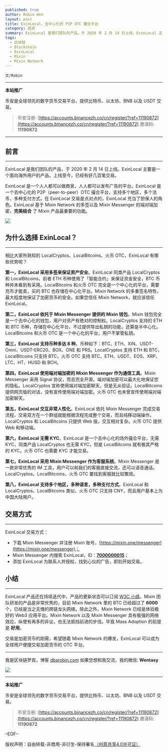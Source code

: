 ```yaml
---
published: true
author: Robin Wen
layout: post
title: ExinLocal，去中心化的 P2P OTC 撮合平台
category: 投资
summary: ExinLocal 是我们团队的产品，于 2020 年 2 月 14 日上线。ExinLocal 主要是一个面向海外用户的产品，上线至今，已经有好几百笔交易。ExinLocal 是一个人人都可以做商家，人人都可以发布广告的平台。ExinLocal 是一个去中心化的 P2P（peer-to-peer）OTC 撮合平台，支持多个地区，多个法币，多种支付方式。在 ExinLocal 交易是点对点的，ExinLocal 充当了担保人的角色。ExinLocal 基于 Mixin Network 的多签以及 Mixin Messenger 的端对端加密，完美结合了 Mixin 产品最重要的功能。交易是加密货币的刚需，希望随着 Mixin Network 的爆发，ExinLocal 可以成为全球用户便捷交易加密货币的 OTC 平台。
tags:
  - 区块链
  - Blockchain
  - ExinLocal
  - Mixin
  - Mixin Network
---
```


`文/Robin`

***

**本站推广**

币安是全球领先的数字货币交易平台，提供比特币、以太坊、BNB 以及 USDT 交易。

> 币安注册: [https://accounts.binancezh.co/cn/register/?ref=11190872](https://accounts.binancezh.co/cn/register/?ref=11190872)
> 邀请码: **11190872**

***

## 前言
***

ExinLocal 是我们团队的产品，于 2020 年 2 月 14 日上线。ExinLocal 主要是一个面向海外用户的产品，上线至今，已经有好几百笔交易。

ExinLocal 是一个人人都可以做商家，人人都可以发布广告的平台。ExinLocal 是一个去中心化的 P2P（peer-to-peer）OTC 撮合平台，支持多个地区，多个法币，多种支付方式。在 ExinLocal 交易是点对点的，ExinLocal 充当了担保人的角色。ExinLocal 基于 Mixin Network 的多签以及 Mixin Messenger 的端对端加密，**完美结合** 了 Mixin 产品最重要的功能。

![](https://cdn.dbarobin.com/tcgaprv.png)

## 为什么选择 ExinLocal？
***

相比大家所熟知的 LocalCryptos、LocalBitcoins、火币 OTC，ExinLocal 有哪些优势呢？

**第一，ExinLocal 采用多签来保证资产安全**。ExinLocal 同类产品 LocalCryptos 和 LocalBitcoins，前者 ETH 币种使用了「智能合约」来保证资金安全，BTC 币种并未看到有采用。LocalBitcoins 和火币 OTC 完全是一个中心化的平台，需要充币才能卖，买的 BTC 也存储在中心化平台。Mixin Network 的多重签名特性，最大程度地保证了加密货币的安全。如果您信任 Mixin Network，就应该信任 ExinLocal。

**第二，ExinLocal 依托于 Mixin Messenger 提供的 Mixin 钱包**。Mixin 钱包完全是一个去中心化的钱包，用户对资产有绝对的控制权。LocalCryptos 支持的 ETH 和 BTC 币种，存储在中心化平台，不过提供导出私钥的功能，还算是半中心化。LocalBitcoins 和火币 OTC 是一个中心化的平台，用户不掌管私钥。

**第三，ExinLocal 支持币种多达 8 种**。币种如下：BTC、ETH、XIN、USDT-Omni、USDT-ERC20、BOX、ONE 和 PRS。LocalCryptos 支持 ETH 和 BTC，LocalBitcoins 只支持 BTC，火币 OTC 支持 BTC、ETH、USDT、EOS、XRP、LTC、HT、HUSD 和 BCH。

**第四，ExinLocal 使用端对端加密的 Mixin Messenger 作为通信工具**。Mixin Messenger 采用 Signal 协议，而且完全开源。端对端加密可以最大化地保证您的隐私。LocalCryptos 宣称使用端对端加密聊天，但是无从验证。LocalBitcoins 提供网页版的对话，没有宣传使用端对端加密。火币 OTC 也未曾宣传使用端对端加密聊天。

**第五，ExinLocal 交互非常人性化**。ExinLocal 依托 Mixin Messenger 完成交易流程，交易双方在一个群组就能根据流程完成整个交易，而且纯移动端操作。LocalCryptos 和 LocalBitcoins 只提供 Web 版，交互相对复杂。火币 OTC 提供 Web 和移动端。

**第六，ExinLocal 无需 KYC**。ExinLocal 是一个去中心化的场外撮合平台，无需 KYC，同类产品 LocalCryptos 也无需 KYC，但是 LocalBitcoins 就有极其严格的 KYC，火币 OTC 也需要 KYC 才能交易。

**第七，ExinLocal 采用 Mixin Messenger 作为客服系统**。Mixin Messenger 是一款非常优秀的 IM 工具，用户可以和我们的客服直接交流，还可以语音通话。LocalCryptos、LocalBitcoins、火币 OTC 要找到客服就比较繁琐。

**第八，ExinLocal 支持多个地区，多种语言，多种支付方式**。ExinLocal 和 LocalCryptos、LocalBitcoins 类似，火币 OTC 只支持 CNY，而且用户基本上为中国大陆用户。

## 交易方式
***

ExinLocal 交易方式：

* 下载 Mixin Messenger 并注册 Mixin 账号，[https://mixin.one/messenger](https://mixin.one/messenger)；
* Mixin Messenger 内搜索 ExinLocal，ID：**[7000000015](https://mixin.one/codes/9b19efa3-359f-4dc4-a4c6-df389126bf9b)**；
* 添加 ExinLocal 为联系人并授权，找到心仪的广告，即刻开始交易。

## 小结
***

ExinLocal 产品还在持续迭代中，产品的更新状态可以订阅 [W3C 小组](https://w3c.group/g/1124779)。Mixin 团队研发的产品是非常优秀的，目前 Mixin Network 里的 BTC 已经超过了 **6000** 个，已经是当之无愧的跨链龙头网络。除此之外，Mixin Network 已经是体验极好的 Web3 应用平台。Mixin Network 以及 Mixin Messenger 具有极强的网络效应，纵使有再多的非议，也无法抵挡前进的步伐。毕竟 Mass Adoption 的前提是 **好用**。

交易是加密货币的刚需，希望随着 Mixin Network 的爆发，ExinLocal 可以成为全球用户便捷交易加密货币的 OTC 平台。

***

我是区块链罗宾，博客 [dbarobin.com](https://dbarobin.com/)
如果您想和我交流，我的微信: **Wentasy**

![](https://cdn.dbarobin.com/v4yywe2.png)

***

**本站推广**

币安是全球领先的数字货币交易平台，提供比特币、以太坊、BNB 以及 USDT 交易。

> 币安注册: [https://accounts.binancezh.co/cn/register/?ref=11190872](https://accounts.binancezh.co/cn/register/?ref=11190872)
> 邀请码: **11190872**

–EOF–

版权声明：自由转载-非商用-非衍生-保持署名<a href="http://creativecommons.org/licenses/by-nc-nd/4.0/deed.zh" target="_blank">（创意共享4.0许可证）</a>